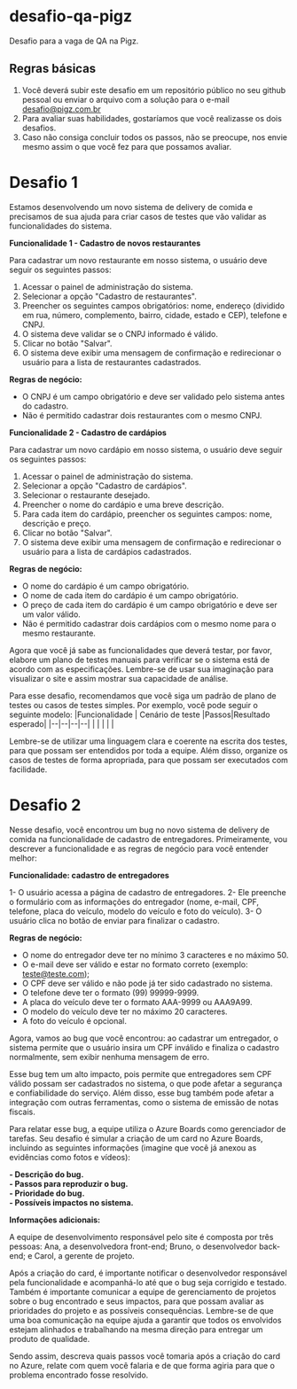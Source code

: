 # desafio-qa-pigz

Desafio para a vaga de QA na Pigz.

## Regras básicas
1. Você deverá subir este desafio em um repositório público no seu github pessoal ou enviar o arquivo com a solução para o e-mail desafio@pigz.com.br 
2. Para avaliar suas habilidades, gostaríamos que você realizasse os dois desafios.
3. Caso não consiga concluir todos os passos, não se preocupe, nos envie mesmo assim o que você fez para que possamos avaliar.

# Desafio 1

Estamos desenvolvendo um novo sistema de delivery de comida e precisamos de sua ajuda para criar casos de testes que vão validar as funcionalidades do sistema.

**Funcionalidade 1 - Cadastro de novos restaurantes**

Para cadastrar um novo restaurante em nosso sistema, o usuário deve seguir os seguintes passos:

1. Acessar o painel de administração do sistema.
2. Selecionar a opção "Cadastro de restaurantes".
3. Preencher os seguintes campos obrigatórios: nome, endereço (dividido em rua, número, complemento, bairro, cidade, estado e CEP), telefone e CNPJ.
4. O sistema deve validar se o CNPJ informado é válido.
5. Clicar no botão "Salvar".
6. O sistema deve exibir uma mensagem de confirmação e redirecionar o usuário para a lista de restaurantes cadastrados.

**Regras de negócio:**

- O CNPJ é um campo obrigatório e deve ser validado pelo sistema antes do cadastro.
- Não é permitido cadastrar dois restaurantes com o mesmo CNPJ.

**Funcionalidade 2 - Cadastro de cardápios**

Para cadastrar um novo cardápio em nosso sistema, o usuário deve seguir os seguintes passos:

1. Acessar o painel de administração do sistema.
2. Selecionar a opção "Cadastro de cardápios".
3. Selecionar o restaurante desejado.
4. Preencher o nome do cardápio e uma breve descrição.
5. Para cada item do cardápio, preencher os seguintes campos: nome, descrição e preço.
6. Clicar no botão "Salvar".
7. O sistema deve exibir uma mensagem de confirmação e redirecionar o usuário para a lista de cardápios cadastrados.

**Regras de negócio:**

- O nome do cardápio é um campo obrigatório.
- O nome de cada item do cardápio é um campo obrigatório.
- O preço de cada item do cardápio é um campo obrigatório e deve ser um valor válido.
- Não é permitido cadastrar dois cardápios com o mesmo nome para o mesmo restaurante.

Agora que você já sabe as funcionalidades que deverá testar, por favor, elabore um plano de testes manuais para verificar se o sistema está de acordo com as especificações. Lembre-se de usar sua imaginação para visualizar o site e assim mostrar sua capacidade de análise.

Para esse desafio, recomendamos que você siga um padrão de plano de testes ou casos de testes simples. Por exemplo, você pode seguir o seguinte modelo:
|Funcionalidade  | Cenário de teste |Passos|Resultado esperado|
|--|--|--|--| 
|  |  |  |  |


Lembre-se de utilizar uma linguagem clara e coerente na escrita dos testes, para que possam ser entendidos por toda a equipe. Além disso, organize os casos de testes de forma apropriada, para que possam ser executados com facilidade.

# Desafio 2

Nesse desafio, você encontrou um bug no novo sistema de delivery de comida na funcionalidade de cadastro de entregadores. Primeiramente, vou descrever a funcionalidade e as regras de negócio para você entender melhor:

**Funcionalidade: cadastro de entregadores**

1- O usuário acessa a página de cadastro de entregadores.
2- Ele preenche o formulário com as informações do entregador (nome, e-mail, CPF, telefone, placa do veículo, modelo do veículo e foto do veículo).
3- O usuário clica no botão de enviar para finalizar o cadastro.

**Regras de negócio:**

- O nome do entregador deve ter no mínimo 3 caracteres e no máximo 50.
- O e-mail deve ser válido e estar no formato correto (exemplo: teste@teste.com);
- O CPF deve ser válido e não pode já ter sido cadastrado no sistema.
- O telefone deve ter o formato (99) 99999-9999.
- A placa do veículo deve ter o formato AAA-9999 ou AAA9A99.
- O modelo do veículo deve ter no máximo 20 caracteres.
- A foto do veículo é opcional.

Agora, vamos ao bug que você encontrou: ao cadastrar um entregador, o sistema permite que o usuário insira um CPF inválido e finaliza o cadastro normalmente, sem exibir nenhuma mensagem de erro.

Esse bug tem um alto impacto, pois permite que entregadores sem CPF válido possam ser cadastrados no sistema, o que pode afetar a segurança e confiabilidade do serviço. Além disso, esse bug também pode afetar a integração com outras ferramentas, como o sistema de emissão de notas fiscais.

Para relatar esse bug, a equipe utiliza o Azure Boards como gerenciador de tarefas. Seu desafio é simular a criação de um card no Azure Boards, incluindo as seguintes informações (imagine que você já anexou as evidências como fotos e vídeos):

**- Descrição do bug.**  
**- Passos para reproduzir o bug.**  
**- Prioridade do bug.**  
**- Possíveis impactos no sistema.**  

**Informações adicionais:**

A equipe de desenvolvimento responsável pelo site é composta por três pessoas: Ana, a desenvolvedora front-end; Bruno, o desenvolvedor back-end; e Carol, a gerente de projeto.

Após a criação do card, é importante notificar o desenvolvedor responsável pela funcionalidade e acompanhá-lo até que o bug seja corrigido e testado. Também é importante comunicar a equipe de gerenciamento de projetos sobre o bug encontrado e seus impactos, para que possam avaliar as prioridades do projeto e as possíveis consequências. Lembre-se de que uma boa comunicação na equipe ajuda a garantir que todos os envolvidos estejam alinhados e trabalhando na mesma direção para entregar um produto de qualidade.

Sendo assim, descreva quais passos você tomaria após a criação do card no Azure, relate com quem você falaria e de que forma agiria para que o problema encontrado fosse resolvido.
